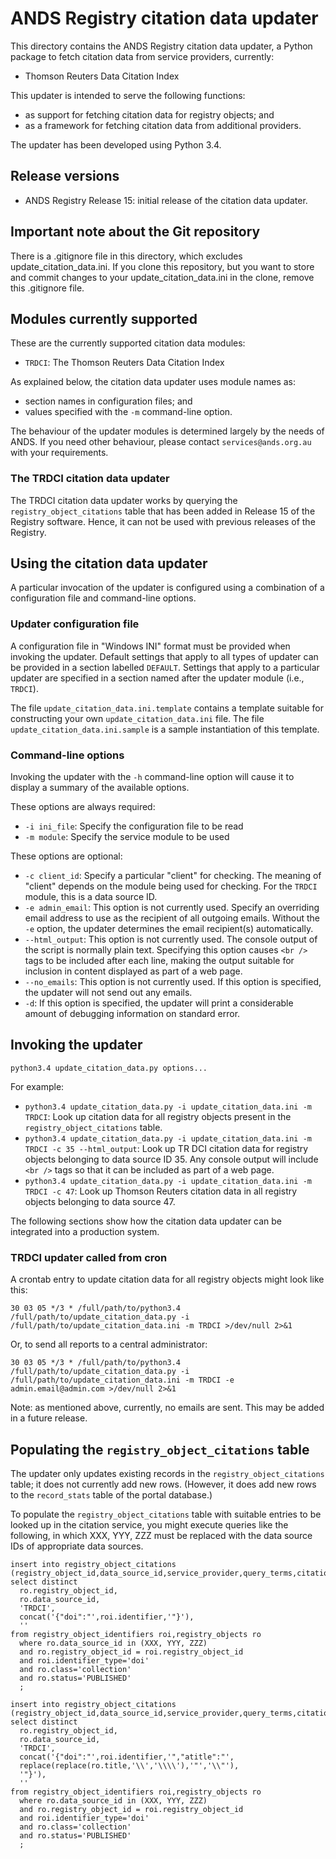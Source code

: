 ANDS Registry citation data updater
===================================

This directory contains the ANDS Registry citation data updater, a Python
package to fetch citation data from service providers, currently:

* Thomson Reuters Data Citation Index

This updater is intended to serve the following functions:

* as support for fetching citation data for registry objects; and
* as a framework for fetching citation data from additional providers.

The updater has been developed using Python 3.4.


## Release versions

* ANDS Registry Release 15: initial release of the citation data updater.


## Important note about the Git repository

There is a .gitignore file in this directory, which excludes
update_citation_data.ini. If you clone this repository, but you want
to store and commit changes to your update_citation_data.ini in the
clone, remove this .gitignore file.


## Modules currently supported

These are the currently supported citation data modules:

* `TRDCI`: The Thomson Reuters Data Citation Index

As explained below, the citation data updater uses module names as:

* section names in configuration files; and
* values specified with the `-m` command-line option.

The behaviour of the updater modules is determined largely by the
needs of ANDS. If you need other behaviour, please contact
`services@ands.org.au` with your requirements.


### The TRDCI citation data updater

The TRDCI citation data updater works by querying the
`registry_object_citations` table that has been added in Release 15 of
the Registry software. Hence, it can not be used with previous
releases of the Registry.


## Using the citation data updater

A particular invocation of the updater is configured using a
combination of a configuration file and command-line options.


### Updater configuration file

A configuration file in "Windows INI" format must be provided when
invoking the updater.  Default settings that apply to all types
of updater can be provided in a section labelled `DEFAULT`. Settings
that apply to a particular updater are specified in a section named
after the updater module (i.e., `TRDCI`).

The file `update_citation_data.ini.template` contains a template
suitable for constructing your own `update_citation_data.ini` file.
The file `update_citation_data.ini.sample` is a sample instantiation
of this template.


### Command-line options

Invoking the updater with the `-h` command-line option will cause
it to display a summary of the available options.

These options are always required:

* `-i ini_file`: Specify the configuration file to be read
* `-m module`: Specify the service module to be used

These options are optional:

* `-c client_id`: Specify a particular "client" for checking. The
  meaning of "client" depends on the module being used for checking.
  For the `TRDCI` module, this is a data source ID.
* `-e admin_email`: This option is not currently used. Specify an
  overriding email address to use as the recipient of all outgoing
  emails. Without the `-e` option, the updater determines the email
  recipient(s) automatically.
* `--html_output`: This option is not currently used. The console
  output of the script is normally plain text. Specifying this option
  causes `<br />` tags to be included after each line, making the
  output suitable for inclusion in content displayed as part of a web
  page.
* `--no_emails`: This option is not currently used. If this option is
  specified, the updater will not send out any emails.
* `-d`: If this option is specified, the updater will print a
  considerable amount of debugging information on standard error.


## Invoking the updater

`python3.4 update_citation_data.py options...`

For example:

* `python3.4 update_citation_data.py -i update_citation_data.ini -m
  TRDCI`: Look up citation data for all registry objects present in
  the `registry_object_citations` table.
* `python3.4 update_citation_data.py -i update_citation_data.ini -m TRDCI -c 35 --html_output`:
  Look up TR DCI citation data for registry objects belonging
  to data source ID 35. Any console output will
  include `<br />` tags so that it can be included as part of a web
  page.
* `python3.4 update_citation_data.py -i update_citation_data.ini -m TRDCI -c 47`:
  Look up Thomson Reuters citation data in all registry objects
  belonging to data source 47.

The following sections show how the citation data updater can be
integrated into a production system.


### TRDCI updater called from cron

A crontab entry to update citation data for all registry objects might
look like this:

    30 03 05 */3 * /full/path/to/python3.4 /full/path/to/update_citation_data.py -i /full/path/to/update_citation_data.ini -m TRDCI >/dev/null 2>&1

Or, to send all reports to a central administrator:

    30 03 05 */3 * /full/path/to/python3.4 /full/path/to/update_citation_data.py -i /full/path/to/update_citation_data.ini -m TRDCI -e admin.email@admin.com >/dev/null 2>&1

Note: as mentioned above, currently, no emails are sent.
This may be added in a future release.

## Populating the `registry_object_citations` table

The updater only updates existing records in the
`registry_object_citations` table; it does not currently add new rows.
(However, it does add new rows to the `record_stats` table of the
portal database.)

To populate the `registry_object_citations` table with suitable
entries to be looked up in the citation service, you might execute
queries like the following, in which XXX, YYY, ZZZ must be replaced
with the data source IDs of appropriate data sources.

    insert into registry_object_citations
    (registry_object_id,data_source_id,service_provider,query_terms,citation_data)
    select distinct
      ro.registry_object_id,
      ro.data_source_id,
      'TRDCI',
      concat('{"doi":"',roi.identifier,'"}'),
      ''
    from registry_object_identifiers roi,registry_objects ro
      where ro.data_source_id in (XXX, YYY, ZZZ)
      and ro.registry_object_id = roi.registry_object_id
      and roi.identifier_type='doi' 
      and ro.class='collection'
      and ro.status='PUBLISHED'
      ;

    insert into registry_object_citations
    (registry_object_id,data_source_id,service_provider,query_terms,citation_data)
    select distinct
      ro.registry_object_id,
      ro.data_source_id,
      'TRDCI',
      concat('{"doi":"',roi.identifier,'","atitle":"',
      replace(replace(ro.title,'\\','\\\\'),'"','\\"'),
      '"}'),
      ''
    from registry_object_identifiers roi,registry_objects ro
      where ro.data_source_id in (XXX, YYY, ZZZ)
      and ro.registry_object_id = roi.registry_object_id
      and roi.identifier_type='doi' 
      and ro.class='collection'
      and ro.status='PUBLISHED'
      ;

